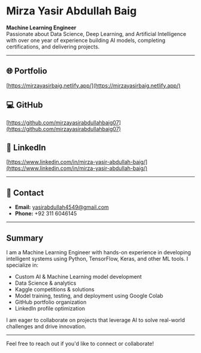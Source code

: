 # Mirza Yasir Abdullah Baig

**Machine Learning Engineer**  
Passionate about Data Science, Deep Learning, and Artificial Intelligence with over one year of experience building AI models, completing certifications, and delivering projects.

---

## 🌐 Portfolio  
[https://mirzayasirbaig.netlify.app/](https://mirzayasirbaig.netlify.app/)

## 💻 GitHub  
[https://github.com/mirzayasirabdullahbaig07](https://github.com/mirzayasirabdullahbaig07)

## 🔗 LinkedIn  
[https://www.linkedin.com/in/mirza-yasir-abdullah-baig/](https://www.linkedin.com/in/mirza-yasir-abdullah-baig/)

---

## 📧 Contact

- **Email:** yasirabdullah4549@gmail.com  
- **Phone:** +92 311 6046145

---

## Summary

I am a Machine Learning Engineer with hands-on experience in developing intelligent systems using Python, TensorFlow, Keras, and other ML tools. I specialize in:

- Custom AI & Machine Learning model development  
- Data Science & analytics  
- Kaggle competitions & solutions  
- Model training, testing, and deployment using Google Colab  
- GitHub portfolio organization  
- LinkedIn profile optimization  

I am eager to collaborate on projects that leverage AI to solve real-world challenges and drive innovation.

---

Feel free to reach out if you'd like to connect or collaborate!
